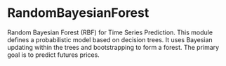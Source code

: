 # RandomBayesianForest
Random Bayesian Forest (RBF) for Time Series Prediction. This module defines a probabilistic model based on decision trees. It uses Bayesian updating within the trees and bootstrapping to form a forest. The primary goal is to predict futures prices.

